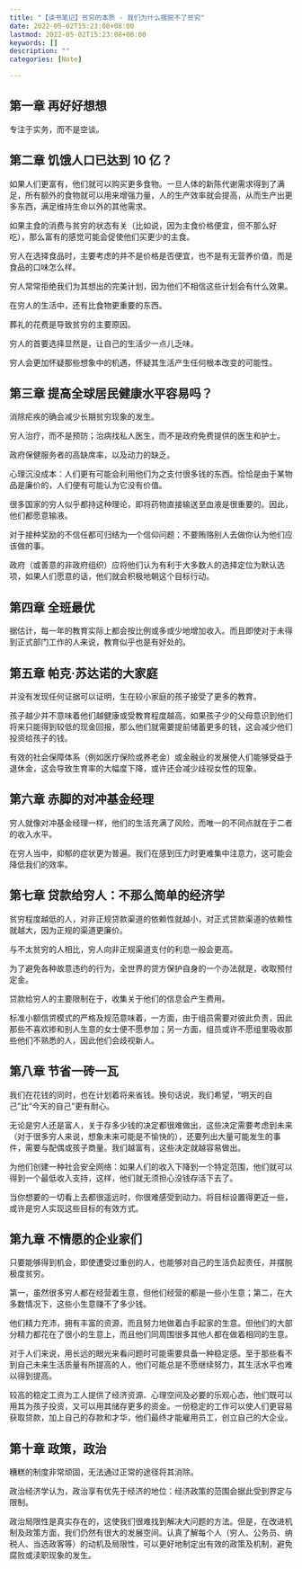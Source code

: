 ```yaml
---
title: "【读书笔记】贫穷的本质 - 我们为什么摆脱不了贫穷"
date: 2022-05-02T15:23:08+08:00
lastmod: 2022-05-02T15:23:08+08:00
keywords: []
description: ""
categories: [Note]

---
```


<!--more-->

## 第一章 再好好想想

专注于实务，而不是空谈。

## 第二章 饥饿人口已达到 10 亿？

如果人们更富有，他们就可以购买更多食物。一旦人体的新陈代谢需求得到了满足，所有额外的食物就可以用来增强力量，人的生产效率就会提高，从而生产出更多东西，满足维持生命以外的其他需求。

如果主食的消费与贫穷的状态有关（比如说，因为主食价格便宜，但不那么好吃），那么富有的感觉可能会促使他们买更少的主食。

穷人在选择食品时，主要考虑的并不是价格是否便宜，也不是有无营养价值，而是食品的口味怎么样。

穷人常常拒绝我们为其想出的完美计划，因为他们不相信这些计划会有什么效果。

在穷人的生活中，还有比食物更重要的东西。

葬礼的花费是导致贫穷的主要原因。

穷人的首要选择显然是，让自己的生活少一点儿乏味。

穷人会更加怀疑那些想象中的机遇，怀疑其生活产生任何根本改变的可能性。

## 第三章 提高全球居民健康水平容易吗？

消除疟疾的确会减少长期贫穷现象的发生。

穷人治疗，而不是预防；治病找私人医生，而不是政府免费提供的医生和护士。

政府保健服务者的高缺席率，以及动力的缺乏。

心理沉没成本：人们更有可能会利用他们为之支付很多钱的东西。恰恰是由于某物品是廉价的，人们便有可能认为它没有价值。

很多国家的穷人似乎都持这种理论，即将药物直接输送至血液是很重要的。因此，他们都愿意输液。

对于接种奖励的不信任都可归结为一个信仰问题：不要贿赂别人去做你认为他们应该做的事。

政府（或善意的非政府组织）应将他们认为有利于大多数人的选择定位为默认选项，如果人们愿意的话，他们就会积极地朝这个目标行动。

## 第四章 全班最优

据估计，每一年的教育实际上都会按比例或多或少地增加收入。而且即使对于未得到正式部门工作的人来说，教育似乎也是有好处的。

## 第五章 帕克·苏达诺的大家庭

并没有发现任何证据可以证明，生在较小家庭的孩子接受了更多的教育。

孩子越少并不意味着他们越健康或受教育程度越高，如果孩子少的父母意识到他们将来只能得到较低的现金回报，那么他们就需要提前储蓄更多的钱，这会减少他们投资给孩子的钱。

有效的社会保障体系（例如医疗保险或养老金）或金融业的发展使人们能够受益于退休金，这会导致生育率的大幅度下降，或许还会减少歧视女性的现象。

## 第六章 赤脚的对冲基金经理

穷人就像对冲基金经理一样，他们的生活充满了风险，而唯一的不同点就在于二者的收入水平。

在穷人当中，抑郁的症状更为普遍。我们在感到压力时更难集中注意力，这可能会降低我们的效率。

## 第七章 贷款给穷人：不那么简单的经济学

贫穷程度越低的人，对非正规贷款渠道的依赖性就越小，对正式贷款渠道的依赖性就越大，因为正规的渠道更廉价。

与不太贫穷的人相比，穷人向非正规渠道支付的利息一般会更高。

为了避免各种故意违约的行为，全世界的贷方保护自身的一个办法就是，收取预付定金。

贷款给穷人的主要限制在于，收集关于他们的信息会产生费用。

标准小额信贷模式的严格及规范意味着，一方面，由于组员需要对彼此负责，因此那些不喜欢掺和别人生意的女士便不愿参加；另一方面，组员或许不愿组里吸收那些他们不熟悉的人，因此他们会歧视新人。

## 第八章 节省一砖一瓦

我们在花钱的同时，也在计划着将来省钱。换句话说，我们希望，“明天的自己”比“今天的自己”更有耐心。

无论是穷人还是富人，关于存多少钱的决定都很难做出，这些决定需要考虑到未来（对于很多穷人来说，想象未来可能是不愉快的），还要列出大量可能发生的事件，需要与配偶或孩子商量。我们越富有，这些决定就越容易做出。

为他们创建一种社会安全网络：如果人们的收入下降到一个特定范围，他们就可以得到一个最低收入支持，这样，他们就无须担心没钱存活下去了。

当你想要的一切看上去都很遥远时，你很难感受到动力。将目标设置得更近一些，或许是穷人实现这些目标的有效方式。

## 第九章 不情愿的企业家们

只要能够得到机会，即使遭受过重创的人，也能够对自己的生活负起责任，并摆脱极度贫穷。

第一，虽然很多穷人都在经营着生意，但他们经营的都是一些小生意；第二，在大多数情况下，这些小生意赚不了多少钱。

他们精力充沛，拥有丰富的资源，而且努力地做着白手起家的生意。但他们的大部分精力都花在了很小的生意上，而且他们同周围很多其他人都在做着相同的生意。

对于人们来说，用长远的眼光来看问题时可能需要具备一种稳定感。至于那些看不到自己未来生活质量有所提高的人，他们可能总是不愿继续努力，其生活水平也难以得到提高。

较高的稳定工资为工人提供了经济资源、心理空间及必要的乐观心态，他们既可以用其为孩子投资，又可以用其储存更多的资金。一份稳定的工作可以使人们更容易获取贷款，加上自己的存款和才华，他们最终才能雇用员工，创立自己的大企业。

## 第十章 政策，政治

糟糕的制度非常顽固，无法通过正常的途径将其消除。

政治经济学认为，政治享有优先于经济的地位：经济政策的范围会据此受到界定与限制。

政治局限性是真实存在的，这使我们很难找到解决大问题的方法。但是，在改进机制及政策方面，我们仍然有很大的发展空间。认真了解每个人（穷人、公务员、纳税人、当选政客等）的动机及局限性，可以更好地制定出有效的政策及机制，避免腐败或渎职现象的发生。